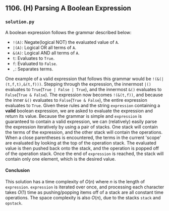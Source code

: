 ## 1106. (H) Parsing A Boolean Expression

### `solution.py`
A boolean expression follows the grammar described below:

- `!(A)`: Negate(logical NOT) the evaluated value of `A`.  
- `|(A)`: Logical OR all terms of `A`.  
- `&(A)`: Logical AND all terms of `A`.  
- `t`: Evaluates to `True`.  
- `f`: Evaluated to `False`.  
- `,`: Separates terms.  

One example of a valid expression that follows this grammar would be `!(&(|(t,f,t),&(t,f)))`. Stepping through the expression, the innermost `|()` evaluates to `True`(`True | False | True`), and the innermost `&()` evaluates to `False`(`True & False`). The expression now becomes `!(&(t,f))`, and because the inner `&()` evaluates to `False`(`True & False`), the entire expression evaluates to `True`. Given these rules and the string `expression` containing a **valid** boolean expression, we are asked to evaluate the expression and return its value. Because the grammar is simple and `expression` is guaranteed to contain a valid expression, we can (relatively) easily parse the expression iteratively by using a pair of stacks. One stack will contain the terms of the expression, and the other stack will contain the operations. When a close parentheses is encountered, the terms in the current 'scope' are evaluated by looking at the top of the operation stack. The evaluated value is then pushed back onto the stack, and the operation is popped off of the operation stack. Once the end of `expression` is reached, the stack will contain only one element, which is the desired value.  

#### Conclusion
This solution has a time complexity of $O(n)$ where $n$ is the length of `expression`. `expression` is iterated over once, and processing each character takes $O(1)$ time as pushing/popping items off of a stack are all constant time operations. The space complexity is also $O(n)$, due to the stacks `stack` and `opstack`.  
  

